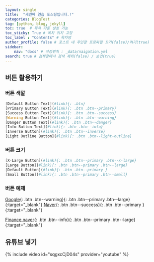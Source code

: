 ```yaml
---
layout: single
title:  "세번째 연습 포스팅입니다.!"
categories: BlogTest
tag: [python, blog, jekyll]
toc: true  # 목차 자동 생성 기능
toc_sticky: True # 목차 위치 고정 
toc_label : "Contents" # 목차명
author_profile: false # 포스트 내 주인장 프로파일 끄기(false)/켜기(true)
sidebar:
    nav: "docs" # 작성위치 : _data/naigation.yml
search: true # 검색창에서 검색 제외(false) / 승인(true)
---
```


## 버튼 활용하기 

### 버튼 색깔 
<!--빨강:danger/파랑:info/주황:warning/초록:success/회색:primary-->

```python
[Default Button Text](#link){: .btn}
[Primary Button Text](#link){: .btn .btn--primary} 
[Success Button Text](#link){: .btn .btn--success}
[Warning Button Text](#link){: .btn .btn--warning}
[Danger Button Text](#link){: .btn .btn--danger}
[Info Button Text](#link){: .btn .btn--info}
[Inverse Button](#link){: .btn .btn--inverse}
[Light Outline Button](#link){: .btn .btn--light-outline}
```

### 버튼 크기

```python
[X-Large Button](#link){: .btn .btn--primary .btn--x-large}
[Large Button](#link){: .btn .btn--primary .btn--large}
[Default Button](#link){: .btn .btn--primary }
[Small Button](#link){: .btn .btn--primary .btn--small}
```
### 버튼 예제

[Google](http://google.com){: .btn .btn--warning}{: .btn .btn--primary .btn--large}{:target="_blank"}
[Naver](http://naver.com){: .btn .btn--success}{: .btn .btn--primary }{:target="_blank"}

[Finance.naver](https://finance.naver.com/main/main.nhn){: .btn .btn--info}{: .btn .btn--primary .btn--large}{:target="_blank"}


## 유튜브 넣기

{% include video id="sqgxcCjD04s" provider="youtube" %}
